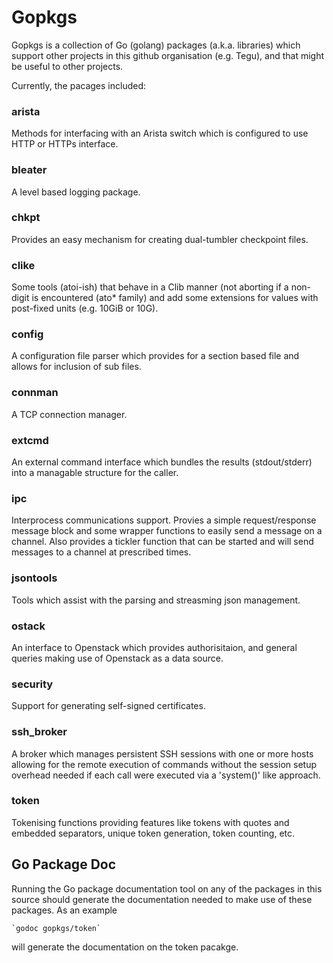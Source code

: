 
Gopkgs
======

Gopkgs is a collection of Go (golang) packages (a.k.a. libraries) which support other 
projects in this github organisation (e.g. Tegu), and that might be useful to 
other projects.


Currently, the pacages included:

###	arista		
Methods for interfacing with an Arista switch which is configured to use HTTP or HTTPs interface. 

###	bleater		
A level based logging package.

###	chkpt		
Provides an easy mechanism for creating dual-tumbler checkpoint files.

###	clike		
Some tools (atoi-ish) that behave in a Clib manner (not aborting if a
non-digit is encountered (ato* family) and add some extensions for
values with post-fixed units (e.g. 10GiB or 10G).

###	config		
A configuration file parser which provides for a section based file
and allows for inclusion of sub files. 

###	connman		
A TCP connection manager.

###	extcmd		
An external command interface which bundles the results (stdout/stderr)
into a managable structure for the caller.

###	ipc			
Interprocess communications support.  Provies a simple request/response
message block and some wrapper functions to easily send a message
on a channel.  Also provides a tickler function that can be started
and will send messages to a channel at prescribed times.

###	jsontools	
Tools which assist with the parsing and streasming json management.

###	ostack		
An interface to Openstack which provides authorisitaion, and general
queries making use of Openstack as a data source. 

###	security	
Support for generating self-signed certificates.

###	ssh_broker	
A broker which manages persistent SSH sessions with one or more 
hosts allowing for the remote execution of commands without
the session setup overhead needed if each call were executed via
a 'system()' like approach.

###	token		
Tokenising functions providing features like tokens with quotes
and embedded separators, unique token generation, token counting,
etc.


Go Package Doc
--------------
Running the Go package documentation tool on any of the packages in this source should 
generate the documentation needed to make use of these packages.  As an example

	`godoc gopkgs/token`

will generate the documentation on the token pacakge. 



